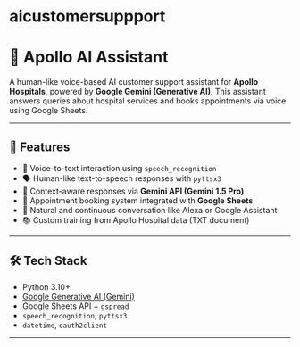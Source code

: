 # aicustomersuppport

# 🏥 Apollo AI Assistant

A human-like voice-based AI customer support assistant for **Apollo Hospitals**, powered by **Google Gemini (Generative AI)**. This assistant answers queries about hospital services and books appointments via voice using Google Sheets.

---

## 🎯 Features

- 🎤 Voice-to-text interaction using `speech_recognition`
- 🗣️ Human-like text-to-speech responses with `pyttsx3`
- 🧠 Context-aware responses via **Gemini API (Gemini 1.5 Pro)**
- 📅 Appointment booking system integrated with **Google Sheets**
- 🤖 Natural and continuous conversation like Alexa or Google Assistant
- 📚 Custom training from Apollo Hospital data (TXT document)

---

## 🛠️ Tech Stack

- Python 3.10+
- [Google Generative AI (Gemini)](https://ai.google.dev/)
- Google Sheets API + `gspread`
- `speech_recognition`, `pyttsx3`
- `datetime`, `oauth2client`

---
